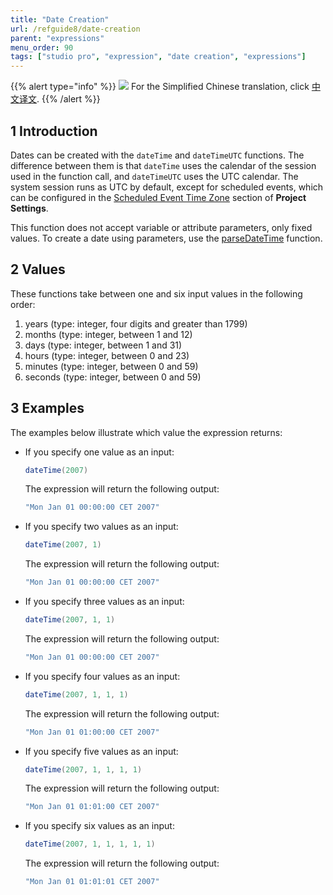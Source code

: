 ```yaml
---
title: "Date Creation"
url: /refguide8/date-creation
parent: "expressions"
menu_order: 90
tags: ["studio pro", "expression", "date creation", "expressions"]
---
```


{{% alert type="info" %}}
<img src="attachments/chinese-translation/china.png" style="display: inline-block; margin: 0" /> For the Simplified Chinese translation, click [中文译文](https://cdn.mendix.tencent-cloud.com/documentation/refguide8/date-creation.pdf).
{{% /alert %}}

## 1 Introduction

Dates can be created with the `dateTime` and `dateTimeUTC` functions. The difference between them is that  `dateTime` uses the calendar of the session used in the function call, and `dateTimeUTC` uses the UTC calendar. The system session runs as UTC by default, except for scheduled events, which can be configured in the [Scheduled Event Time Zone](project-settings#scheduled) section of **Project Settings**.

This function does not accept variable or attribute parameters, only fixed values. To create a date using parameters, use the [parseDateTime](parse-and-format-date-function-calls#parsedatetime-utc) function.

## 2 Values

These functions take between one and six input values in the following order:

1. years (type: integer, four digits and greater than 1799)
2. months (type: integer, between 1 and 12)
3. days (type: integer, between 1 and 31)
4. hours (type: integer, between 0 and 23)
5. minutes (type: integer, between 0 and 59)
6. seconds (type: integer, between 0 and 59)

## 3 Examples

The examples below illustrate which value the expression returns:

* If you specify one value as an input: 

	```java
	dateTime(2007)
	```

	The expression will return the following output:

	```java
	"Mon Jan 01 00:00:00 CET 2007"
	```

* If you specify two values as an input: 

	```java
	dateTime(2007, 1)
	```

	The expression will return the following output:

	```java
	"Mon Jan 01 00:00:00 CET 2007"
	```

* If you specify three values as an input: 

	```java
	dateTime(2007, 1, 1)
	```

	The expression will return the following output:

	```java
	"Mon Jan 01 00:00:00 CET 2007"
	```

* If you specify four values as an input: 

	```java
	dateTime(2007, 1, 1, 1)
	```

	The expression will return the following output:

	```java
	"Mon Jan 01 01:00:00 CET 2007"
	```

* If you specify five values as an input: 

	```java
	dateTime(2007, 1, 1, 1, 1)
	```

	The expression will return the following output:

	```java
	"Mon Jan 01 01:01:00 CET 2007"
	```

* If you specify six values as an input: 

	```java
	dateTime(2007, 1, 1, 1, 1, 1)
	```

	The expression will return the following output:

	```java
	"Mon Jan 01 01:01:01 CET 2007"
	```

